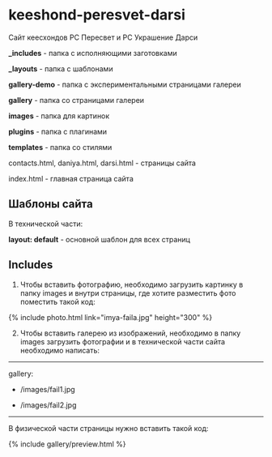 keeshond-peresvet-darsi
===

Сайт кеесхондов РС Пересвет и РС Украшение Дарси

<b>_includes</b> - папка с исполняющими заготовками

<b>_layouts</b> - папка с шаблонами

<b>gallery-demo</b> - папка с экспериментальными страницами галереи

<b>gallery</b> - папка со страницами галереи

<b>images</b> - папка для картинок

<b>plugins</b> - папка с плагинами

<b>templates</b> - папка со стилями

contacts.html, daniya.html, darsi.html - страницы сайта

index.html - главная страница сайта


Шаблоны сайта
-------

В технической части:

<b>layout: default</b> - основной шаблон для всех страниц


Includes
-------

1. Чтобы вставить фотографию, необходимо загрузить картинку в папку images и внутри страницы, где хотите разместить фото поместить такой код:

{% include photo.html link="imya-faila.jpg" height="300" %}

2. Чтобы вставить галерею из изображений, необходимо в папку images загрузить фотографии и в технической части сайта необходимо написать:

---

gallery: 

  - /images/fail1.jpg
  
  - /images/fail2.jpg

---

В физической части страницы нужно вставить такой код:

{% include gallery/preview.html %}


